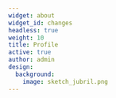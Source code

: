 ```yaml
---
widget: about
widget_id: changes
headless: true
weight: 10
title: Profile
active: true
author: admin
design:
  background:
    image: sketch_jubril.png
---
```

